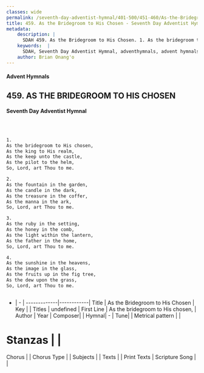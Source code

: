 ```yaml
---
classes: wide
permalink: /seventh-day-adventist-hymnal/401-500/451-460/As-the-Bridegroom-to-His-Chosen/
title: 459. As the Bridegroom to His Chosen - Seventh Day Adventist Hymnal
metadata:
    description: |
      SDAH 459. As the Bridegroom to His Chosen. 1. As the bridegroom to His chosen, As the king to His realm, As the keep unto the castle, As the pilot to the helm, So, Lord, art Thou to me.
    keywords:  |
      SDAH, Seventh Day Adventist Hymnal, adventhymnals, advent hymnals, As the Bridegroom to His Chosen, As the bridegroom to His chosen, 
    author: Brian Onang'o
---
```


#### Advent Hymnals
## 459. AS THE BRIDEGROOM TO HIS CHOSEN
#### Seventh Day Adventist Hymnal

```txt



1.
As the bridegroom to His chosen,
As the king to His realm,
As the keep unto the castle,
As the pilot to the helm,
So, Lord, art Thou to me.

2.
As the fountain in the garden,
As the candle in the dark,
As the treasure in the coffer,
As the manna in the ark,
So, Lord, art Thou to me.

3.
As the ruby in the setting,
As the honey in the comb,
As the light within the lantern,
As the father in the home,
So, Lord, art Thou to me.

4.
As the sunshine in the heavens,
As the image in the glass,
As the fruits up in the fig tree,
As the dew upon the grass,
So, Lord, art Thou to me.



```

- |   -  |
-------------|------------|
Title | As the Bridegroom to His Chosen |
Key |  |
Titles | undefined |
First Line | As the bridegroom to His chosen, |
Author | 
Year | 
Composer|  |
Hymnal|  - |
Tune|  |
Metrical pattern | |
# Stanzas |  |
Chorus |  |
Chorus Type |  |
Subjects |  |
Texts |  |
Print Texts | 
Scripture Song |  |
  
